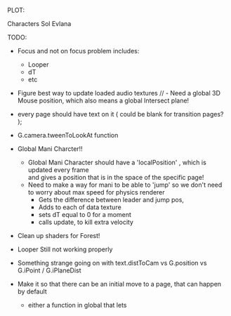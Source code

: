 PLOT:


  Characters
    Sol
    Evlana





TODO:

- Focus and not on focus problem
  includes:
    - Looper
    - dT
    - etc

- Figure best way to update loaded audio textures
// - Need a global 3D Mouse position, which also means a global Intersect plane!
- every page should have text on it ( could be blank for transition pages? );
- G.camera.tweenToLookAt function
- Global Mani Charcter!!
  - Global Mani Character should have a 'localPosition' , which is updated every frame  
    and gives a position that is in the space of the specific page!
  - Need to make a way for mani to be able to 'jump' so we don't need to worry about max speed for physics renderer
    - Gets the difference between leader and jump pos,
    - Adds to each of data texture
    - sets dT equal to 0 for a moment
    - calls update, to kill extra velocity

- Clean up shaders for Forest!

- Looper Still not working properly

- Something strange going on with text.distToCam vs G.position vs G.iPoint / G.iPlaneDist


- Make it so that there can be an initial move to a page, that can happen by default
  - either a function in global that lets



